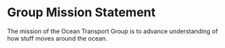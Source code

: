 # Group Mission Statement

The mission of the Ocean Transport Group is to advance understanding of how
stuff moves around the ocean.
